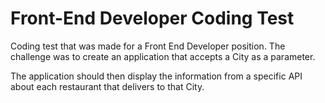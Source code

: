 # Front-End Developer Coding Test

Coding test that was made for a Front End Developer position. The challenge was to create an application that accepts a City as a parameter. 

The application should then display the information from a specific API about each restaurant that delivers to that City.
